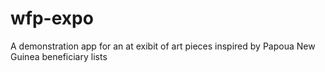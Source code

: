 # wfp-expo
A demonstration app for an at exibit of art pieces inspired by Papoua New Guinea beneficiary lists
